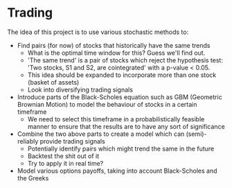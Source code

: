 # Trading
The idea of this project is to use various stochastic methods to:
- Find pairs (for now) of stocks that historically have the same trends
    - What is the optimal time window for this? Guess we'll find out.
    - 'The same trend' is a pair of stocks which reject the hypothesis test: 'Two stocks, S1 and S2, are cointegrated' with a p-value < 0.05.
    - This idea should be expanded to incorporate more than one stock (basket of assets)
    - Look into diversifying trading signals
- Introduce parts of the Black-Scholes equation such as GBM (Geometric Brownian Motion) to model the behaviour of stocks in a certain timeframe
    - We need to select this timeframe in a probabilistically feasible manner to ensure that the results are to have any sort of significance
- Combine the two above parts to create a model which can (semi)-reliably provide trading signals
    - Potentially identify pairs which might trend the same in the future
    - Backtest the shit out of it
    - Try to apply it in real time?
- Model various options payoffs, taking into account Black-Scholes and the Greeks